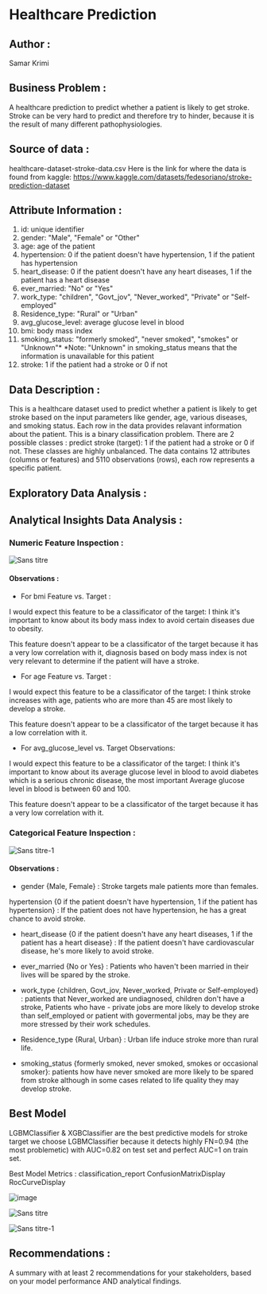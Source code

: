 # Healthcare Prediction
## Author : 
Samar Krimi
## Business Problem :
A healthcare prediction to predict whether a patient is likely to get stroke. Stroke can be very hard to predict and therefore try to hinder, because it is the result of many different pathophysiologies.
## Source of data : 
healthcare-dataset-stroke-data.csv
Here is the link for where the data is found from kaggle: https://www.kaggle.com/datasets/fedesoriano/stroke-prediction-dataset
  ## Attribute Information :
1) id: unique identifier
2) gender: "Male", "Female" or "Other"
3) age: age of the patient
4) hypertension: 0 if the patient doesn't have hypertension, 1 if the patient has hypertension
5) heart_disease: 0 if the patient doesn't have any heart diseases, 1 if the patient has a heart disease
6) ever_married: "No" or "Yes"
7) work_type: "children", "Govt_jov", "Never_worked", "Private" or "Self-employed"
8) Residence_type: "Rural" or "Urban"
9) avg_glucose_level: average glucose level in blood
10) bmi: body mass index
11) smoking_status: "formerly smoked", "never smoked", "smokes" or "Unknown"*
*Note: "Unknown" in smoking_status means that the information is unavailable for this patient
12) stroke: 1 if the patient had a stroke or 0 if not
## Data Description : 
This is a healthcare dataset used to predict whether a patient is likely to get stroke based on the input parameters like gender, age, various diseases, and smoking status. Each row in the data provides relavant information about the patient. This is a binary classification problem.
There are 2 possible classes : predict stroke (target): 1 if the patient had a stroke or 0 if not. These classes are highly unbalanced.
The data contains 12 attributes (columns or features) and 5110 observations (rows), each row represents a specific patient. 
## Exploratory Data Analysis :

## Analytical Insights Data Analysis :

### Numeric Feature Inspection :

![Sans titre](https://github.com/SamarKri/Project-2/assets/136517111/c37d16c0-6170-4577-9ed2-1ccfa4d10fc2)

#### Observations :

- For bmi Feature vs. Target :

I would expect this feature to be a classificator of the target: I think it's important to know about its body mass index to avoid certain diseases due to obesity.

This feature doesn't appear to be a classificator of the target because it has a very low correlation with it, diagnosis based on body mass index is not very relevant to determine if the patient will have a stroke.

- For age Feature vs. Target :

I would expect this feature to be a classificator of the target: I think stroke increases with age, patients who are more than 45 are most likely to develop a stroke.

This feature doesn't appear to be a classificator of the target because it has a low correlation with it.

- For avg_glucose_level vs. Target Observations:

I would expect this feature to be a classificator of the target: I think it's important to know about its average glucose level in blood to avoid diabetes which is a serious chronic disease, the most important Average glucose level in blood is between 60 and 100.

This feature doesn't appear to be a classificator of the target because it has a very low correlation with it.


### Categorical Feature Inspection :

![Sans titre-1](https://github.com/SamarKri/Project-2/assets/136517111/48b9e494-08ae-4f76-943b-f9e932c32463)

#### Observations : 

- gender {Male, Female} : Stroke targets male patients more than females.
  
hypertension {0 if the patient doesn't have hypertension, 1 if the patient has hypertension} : If the patient does not have hypertension, he has a great chance to avoid stroke.

- heart_disease {0 if the patient doesn't have any heart diseases, 1 if the patient has a heart disease} : If the patient doesn't have cardiovascular disease, he's more likely to avoid stroke.
  
- ever_married {No or Yes} : Patients who haven't been married in their lives will be spared by the stroke.
  
- work_type {children, Govt_jov, Never_worked, Private or Self-employed} : patients that Never_worked are undiagnosed, children don't have a stroke, Patients who have - private jobs are more likely to develop stroke than self_employed or patient with govermental jobs, may be they are more stressed by their work schedules.
  
- Residence_type {Rural, Urban} : Urban life induce stroke more than rural life.
  
- smoking_status {formerly smoked, never smoked, smokes or occasional smoker}: patients how have never smoked are more likely to be spared from stroke although in some cases related to life quality they may develop stroke.

## Best Model 
LGBMClassifier & XGBClassifier are the best predictive models for stroke target we choose LGBMClassifier because it detects highly FN=0.94 (the most problemetic) with AUC=0.82 on test set and perfect AUC=1 on train set.

Best Model Metrics :
classification_report 
ConfusionMatrixDisplay
RocCurveDisplay

![image](https://github.com/SamarKri/Project-2/assets/136517111/59e35713-9cd3-4a63-87ce-2f6bf625bc16)

![Sans titre](https://github.com/SamarKri/Project-2/assets/136517111/18d21984-f2b0-4b55-9bbf-e69262c89261)

![Sans titre-1](https://github.com/SamarKri/Project-2/assets/136517111/7da09430-44cd-4544-b4fc-414f4a022b1f)



## Recommendations :
A summary with at least 2 recommendations for your stakeholders, based on your model performance AND analytical findings.
